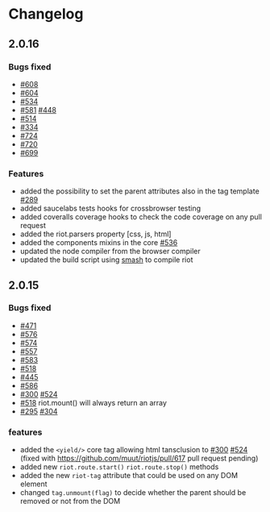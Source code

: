# Changelog

## 2.0.16

### Bugs fixed

  - [#608](/../../issues/608)
  - [#604](/../../issues/604)
  - [#534](/../../issues/534)
  - [#581](/../../issues/581) [#448](/../../issues/448)
  - [#514](/../../issues/514)
  - [#334](/../../issues/334)
  - [#724](/../../issues/724)
  - [#720](/../../issues/720)
  - [#699](/../../issues/699)

### Features

  - added the possibility to set the parent attributes also in the tag template [#289](/../../issues/289)
  - added saucelabs tests hooks for crossbrowser testing
  - added coveralls coverage hooks to check the code coverage on any pull request
  - added the riot.parsers property [css, js, html]
  - added the components mixins in the core [#536](/../../issues/536)
  - updated the node compiler from the browser compiler
  - updated the build script using [smash](https://github.com/mbostock/smash) to compile riot

## 2.0.15

### Bugs fixed
  - [#471](/../../issues/471)
  - [#576](/../../issues/576)
  - [#574](/../../issues/574)
  - [#557](/../../issues/557)
  - [#583](/../../issues/583)
  - [#518](/../../issues/518)
  - [#445](/../../issues/445)
  - [#586](/../../issues/586)
  - [#300](/../../issues/300) [#524](/../../issues/524)
  - [#518](/../../issues/518) riot.mount() will always return an array
  - [#295](/../../issues/295) [#304](/../../issues/304)

### features
  - added the `<yield/>` core tag allowing html tansclusion to [#300](/../../issues/300) [#524](/../../issues/524) (fixed with https://github.com/muut/riotjs/pull/617 pull request pending)
  - added new `riot.route.start()` `riot.route.stop()` methods
  - added the new `riot-tag` attribute that could be used on any DOM element
  - changed `tag.unmount(flag)` to decide whether the parent should be removed or not from the DOM